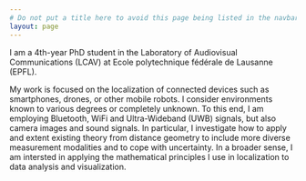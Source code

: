 ```yaml
---
# Do not put a title here to avoid this page being listed in the navbar.
layout: page
---
```

 
I am a 4th-year PhD student in the Laboratory of Audiovisual Communications (LCAV) at Ecole polytechnique fédérale de Lausanne (EPFL). 

My work is focused on the localization of connected devices such as smartphones, drones, or other mobile robots. I consider environments known to various degrees or completely unknown. To this end, I am employing Bluetooth, WiFi and Ultra-Wideband (UWB) signals, but also camera images and sound signals. In particular, I investigate how to apply and extent existing theory from distance geometry to include more diverse measurement modalities and to cope with uncertainty. In a broader sense, I am intersted in applying the mathematical principles I use in localization to data analysis and visualization.

